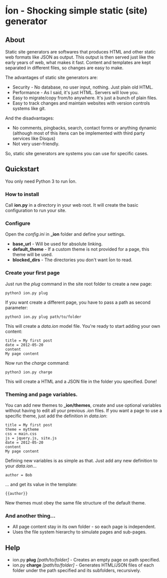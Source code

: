 # Íon - Shocking simple static (site) generator

## About
Static site generators are softwares that produces HTML and other static web formats like JSON as output. This output is then served just like the early years of web, what makes it fast. Content and templates are kept separated in different files, so changes are easy to make.

The advantages of static site generators are:
* Security - No database, no user input, nothing. Just plain old HTML.
* Performance - As I said, it's just HTML. Servers will love you.
* Easy to migrate/copy from/to anywhere. It's just a bunch of plain files.
* Easy to track changes and maintain websites with version controls systems like git.

And the disadvantages:
* No comments, pingbacks, search, contact forms or anything dynamic (although most of this itens can be implemented with third party services like Disqus)
* Not very user-friendly.

So, static site generators are systems you can use for specific cases.

## Quickstart
You only need Python 3 to run Íon.

### How to install
Call **ion.py** in a directory in your web root. It will create the basic configuration to run your site.

### Configure
Open the *config.ini* in **_ion** folder and define your settings.
* **base_url** - Will be used for absolute linking.
* **default_theme** - If a custom theme is not provided for a page, this theme will be used.
* **blocked_dirs** - The directories you don't want Íon to read.

### Create your first page
Just run the *plug* command in the site root folder to create a new page:

    python3 ion.py plug
    
If you want create a different page, you have to pass a path as second parameter:

    python3 ion.py plug path/to/folder

This will create a *data.ion* model file. You're ready to start adding your own content:

    title = My first post
    date = 2012-05-20
    content
    My page content

Now run the *charge* command:
    
    python3 ion.py charge

This will create a HTML and a JSON file in the folder you specified. Done!

### Theming and page variables.
You can add new themes to **_ion/themes**, create and use optional variables without having to edit all your previous *.ion* files. If you want a page to use a specific theme, just add the definition in *data.ion*:

    title = My first post
    theme = mytheme
    css = main.css
    js = jquery.js, site.js
    date = 2012-05-20
    content
    My page content

Defining new variables is as simple as that. Just add any new definition to your *data.ion*...

    author = Bob

... and get its value in the template:

    {{author}}

New themes must obey the same file structure of the default theme.

### And another thing...
* All page content stay in its own folder - so each page is independent.
* Uses the file system hierarchy to simulate pages and sub-pages.

## Help

* ion.py **plug** *[path/to/folder]* - Creates an empty page on path specified.
* ion.py **charge** *[path/to/folder]* - Generates HTML/JSON files of each folder under the path specified and its subfolders, recursively.
